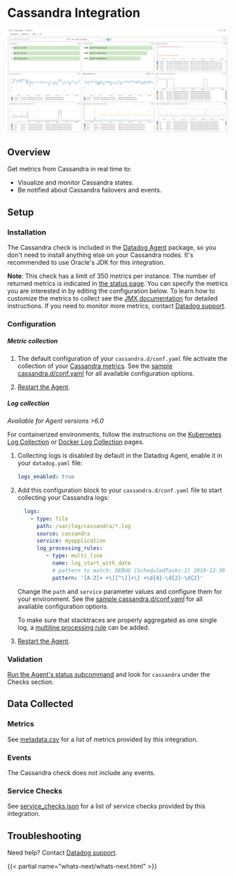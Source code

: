 # Cassandra Integration

![Cassandra default dashboard][1]

## Overview

Get metrics from Cassandra in real time to:

- Visualize and monitor Cassandra states.
- Be notified about Cassandra failovers and events.

## Setup

### Installation

The Cassandra check is included in the [Datadog Agent][2] package, so you don't need to install anything else on your Cassandra nodes. It's recommended to use Oracle's JDK for this integration.

**Note**: This check has a limit of 350 metrics per instance. The number of returned metrics is indicated in [the status page][11]. You can specify the metrics you are interested in by editing the configuration below. To learn how to customize the metrics to collect see the [JMX documentation][3] for detailed instructions. If you need to monitor more metrics, contact [Datadog support][4].

### Configuration

##### Metric collection

1. The default configuration of your `cassandra.d/conf.yaml` file activate the collection of your [Cassandra metrics](#metrics). See the [sample cassandra.d/conf.yaml][5] for all available configuration options.

2. [Restart the Agent][6].

##### Log collection

_Available for Agent versions >6.0_

For containerized environments, follow the instructions on the [Kubernetes Log Collection][18] or [Docker Log Collection][19] pages.

1. Collecting logs is disabled by default in the Datadog Agent, enable it in your `datadog.yaml` file:

   ```yaml
   logs_enabled: true
   ```

2. Add this configuration block to your `cassandra.d/conf.yaml` file to start collecting your Cassandra logs:

   ```yaml
     logs:
       - type: file
         path: /var/log/cassandra/*.log
         source: cassandra
         service: myapplication
         log_processing_rules:
            - type: multi_line
              name: log_start_with_date
              # pattern to match: DEBUG [ScheduledTasks:1] 2019-12-30
              pattern: '[A-Z]+ +\[[^\]]+\] +\d{4}-\d{2}-\d{2}'
   ```

    Change the `path` and `service` parameter values and configure them for your environment. See the [sample cassandra.d/conf.yaml][5] for all available configuration options.

    To make sure that stacktraces are properly aggregated as one single log, a [multiline processing rule][7] can be added.

3. [Restart the Agent][6].

### Validation

[Run the Agent's status subcommand][11] and look for `cassandra` under the Checks section.

## Data Collected

### Metrics

See [metadata.csv][12] for a list of metrics provided by this integration.

### Events

The Cassandra check does not include any events.

### Service Checks

See [service_checks.json][13] for a list of service checks provided by this integration.

## Troubleshooting

Need help? Contact [Datadog support][4].

{{< partial name="whats-next/whats-next.html" >}}

[1]: https://raw.githubusercontent.com/DataDog/integrations-core/master/cassandra/images/cassandra_dashboard_2.png
[2]: https://app.datadoghq.com/account/settings/agent/latest
[3]: https://docs.datadoghq.com/integrations/java/
[4]: https://docs.datadoghq.com/help/
[5]: https://github.com/DataDog/integrations-core/blob/master/cassandra/datadog_checks/cassandra/data/conf.yaml.example
[6]: https://docs.datadoghq.com/agent/guide/agent-commands/#start-stop-and-restart-the-agent
[7]: https://docs.datadoghq.com/agent/logs/advanced_log_collection/?tab=exclude_at_match#multi-line-aggregation
[8]: https://docs.datadoghq.com/agent/kubernetes/integrations/
[9]: https://docs.datadoghq.com/agent/guide/autodiscovery-with-jmx/?tab=containerizedagent
[10]: https://docs.datadoghq.com/agent/kubernetes/log/
[11]: https://docs.datadoghq.com/agent/guide/agent-commands/#agent-status-and-information
[12]: https://github.com/DataDog/integrations-core/blob/master/cassandra/metadata.csv
[13]: https://github.com/DataDog/integrations-core/blob/master/cassandra/assets/service_checks.json
[14]: https://www.datadoghq.com/blog/how-to-monitor-cassandra-performance-metrics
[15]: https://www.datadoghq.com/blog/how-to-collect-cassandra-metrics
[16]: https://www.datadoghq.com/blog/monitoring-cassandra-with-datadog
[17]: https://docs.datadoghq.com/agent/guide/autodiscovery-with-jmx/?tab=containeragent#autodiscovery-annotations
[18]: https://docs.datadoghq.com/containers/kubernetes/log/
[19]: https://docs.datadoghq.com/containers/docker/log/

